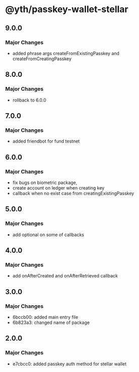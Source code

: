 # @yth/passkey-wallet-stellar

## 9.0.0

### Major Changes

- added phrase args createFromExistingPasskey and createFromCreatingPasskey

## 8.0.0

### Major Changes

- rollback to 6.0.0

## 7.0.0

### Major Changes

- added friendbot for fund testnet

## 6.0.0

### Major Changes

- fix bugs on biometric package,
- create account on ledger when creating key
- callback when no exist case from creatingExistingPasskey

## 5.0.0

### Major Changes

- add optional on some of callbacks

## 4.0.0

### Major Changes

- add onAfterCreated and onAfterRetrieved callback

## 3.0.0

### Major Changes

- 6bccb00: added main entry file
- 6b823a3: changed name of package

## 2.0.0

### Major Changes

- e7cbcc0: added passkey auth method for stellar wallet

